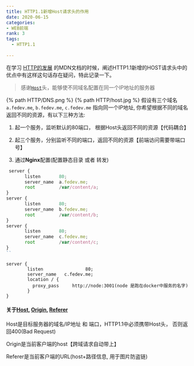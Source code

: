 ```yaml
---
title: HTTP1.1新增Host请求头的作用
date: 2020-06-15
categories: 
- WEB前端
rank: 3
tags: 
  - HTTP1.1
  
---
```

在学习 [ HTTP的发展](https://developer.mozilla.org/zh-CN/docs/Web/HTTP/Basics_of_HTTP/Evolution_of_HTTP) 的MDN文档的时候，阐述HTTP1.1新增的HOST请求头中的优点中有这样这句话存在疑问，特此记录一下。

> 感谢[`Host`](https://developer.mozilla.org/zh-CN/docs/Web/HTTP/Headers/Host "Host 请求头指明了服务器的域名（对于虚拟主机来说），以及（可选的）服务器监听的TCP端口号。")头，能够使不同域名配置在同一个IP地址的服务器

{% path  HTTP/DNS.png %}
{% path  HTTP/host.jpg %}
假设有三个域名`a.fedev.me`, `b.fedev.me`, `c.fedev.me` 指向同一个IP地址, 你希望根据不同的域名返回不同的资源，有以下三种方法:

 1. 起一个服务，监听默认的80端口， 根据Host头返回不同的资源【代码耦合】

 2. 起三个服务，分别监听不同的端口，返回不同的资源【前端访问需要带端口号】

 3.  通过**Nginx**配置(配置静态目录 或者 转发)
 ``` javascript
  server {
        listen       80;
        server_name  a.fedev.me;
        root         /var/content/a;
}
server {
        listen       80;
        server_name  b.fedev.me;
        root         /var/content/b;
}
server {
        listen       80;
        server_name  c.fedev.me;
        root         /var/content/c;
}
 ``
```
 
```
server {
        listen                80;
        server_name   c.fedev.me;
        location / {
          proxy_pass     http://node:3001(node 是跑在docker中服务的名字)
        }
}
```
#### 关于[Host](https://developer.mozilla.org/zh-CN/docs/Web/HTTP/Headers/Host), [Origin](https://developer.mozilla.org/zh-CN/docs/Web/HTTP/Headers/Origin), [Referer](https://developer.mozilla.org/zh-CN/docs/Web/HTTP/Headers/Referer)
Host是目标服务器的域名/IP地址 和 端口，HTTP1.1中必须携带Host头， 否则返回400(Bad Request) 

Origin是当前客户端的host【跨域请求自动带上】

Referer是当前客户端的URL(host+路径信息,  用于图片防盗链)